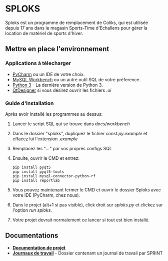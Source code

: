 # SPLOKS
Sploks est un programme de remplacement de Coliks, qui est utilisée depuis 17 ans dans le magasin Sports-Time d'Echallens pour gérer la location de matériel de sports d'hiver.

## Mettre en place l'environnement

### Applications à télecharger

- [PyCharm](https://www.jetbrains.com/pycharm/download/#section=windows) ou un IDE de votre choix.
- [MySQL Workbench](https://dev.mysql.com/downloads/workbench/) ou un autre outil SQL de votre préference.
- [Python 3](https://www.python.org/downloads/) - La dernière version de Python 3.
- [QtDesigner](https://build-system.fman.io/qt-designer-download) si vous désirez ouvrir les fichiers _.ui_

### Guide d'installation
Après avoir installé les programmes au dessus:

1. Lancer le script SQL qui se trouve dans _docs/workbench_
2. Dans le dossier "sploks", dupliquez le fichier _const.py.example_ et effacez lui l'extension _.example_
3. Remplacez les "_..._" par vos propres configs SQL
4. Ensuite, ouvrir le CMD et entrez:

    ```
    pip install pyqt5
    pip install pyqt5-tools
    pip install mysql-connector-python-rf
    pip install reportlab
    ```

5. Vous pouvez maintenant fermer le CMD et ouvrir le dossier Sploks avec votre IDE (PyCharm, chez nous).
6. Dans le projet (alt+1 si pas visible), click droit sur _sploks.py_ et clickez sur l'option _run sploks_.
7. Votre projet devrait normalement ce lancer si tout est bien installé.

## Documentations
- **[Documentation de projet](/docs/Documentation%20de%20projet.pdf)**
- **[Journaux de travail](/logbook)** - Dossier contenant un journal de travail par SPRINT

